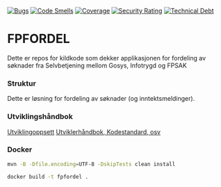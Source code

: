 [![Bugs](https://sonarcloud.io/api/project_badges/measure?project=navikt_fpfordel&metric=bugs)](https://sonarcloud.io/dashboard?id=navikt_fpfordel)
[![Code Smells](https://sonarcloud.io/api/project_badges/measure?project=navikt_fpfordel&metric=code_smells)](https://sonarcloud.io/dashboard?id=navikt_fpfordel)
[![Coverage](https://sonarcloud.io/api/project_badges/measure?project=navikt_fpfordel&metric=coverage)](https://sonarcloud.io/dashboard?id=navikt_fpfordel)
[![Security Rating](https://sonarcloud.io/api/project_badges/measure?project=navikt_fpfordel&metric=security_rating)](https://sonarcloud.io/dashboard?id=navikt_fpfordel)
[![Technical Debt](https://sonarcloud.io/api/project_badges/measure?project=navikt_fpfordel&metric=sqale_index)](https://sonarcloud.io/dashboard?id=navikt_fpfordel)

FPFORDEL
===============



Dette er repos for kildkode som dekker applikasjonen for fordeling av søknader fra Selvbetjening mellom Gosys, Infotrygd og FPSAK

### Struktur
Dette er løsning for fordeling av søknader (og inntektsmeldinger).

### Utviklingshåndbok
[Utviklingoppsett](https://confluence.adeo.no/display/LVF/60+Utviklingsoppsett)
[Utviklerhåndbok, Kodestandard, osv](https://confluence.adeo.no/pages/viewpage.action?pageId=190254327)


### Docker

```bash
mvn -B -Dfile.encoding=UTF-8 -DskipTests clean install

docker build -t fpfordel .  
```
